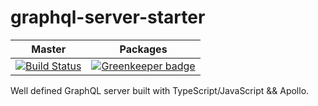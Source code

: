 # graphql-server-starter

| Master                                                                                                                                              | Packages                                                                                                            |
| --------------------------------------------------------------------------------------------------------------------------------------------------- | ------------------------------------------------------------------------------------------------------------------- |
| [![Build Status](https://travis-ci.com/shawnkoon/graphql-server-starter.svg?branch=master)](https://travis-ci.com/shawnkoon/graphql-server-starter) | [![Greenkeeper badge](https://badges.greenkeeper.io/shawnkoon/graphql-server-starter.svg)](https://greenkeeper.io/) |

Well defined GraphQL server built with TypeScript/JavaScript &amp;&amp; Apollo.
